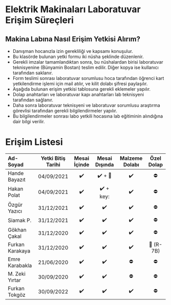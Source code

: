 # Elektrik Makinaları Laboratuvar Erişim Süreçleri

## Makina Labına Nasıl Erişim Yetkisi Alırım?

- Danışman hocanızla izin gerekliliği ve kapsamı konuşulur.
- Bu klasörde bulunan yetki formu iki nüsha şeklinde düzenlenir.
- Gerekli imzalar tamamlandıktan sonra, bu nüshalardan birisi laboratuvar teknisyenine (Bünyamin Bostan) teslim edilir. Diğer kopya ise kullanıcı tarafından saklanır.
- Form teslimi sonrası laboratuvar sorumlusu hoca tarafından öğrenci kart yetkilendirme işlemi için mail atılır, ve kilit dolabı şifresi paylaşılır. 
- Aşağıda bulunan erişim yetkisi tablosuna gerekli eklemeler yapılır.
- Dolap anahtarları ve laboratuvar kapı anahtarları lab teknisyeni tarafından sağlanır.
- Daha sonra laboratuvar teknisyeni ve laboratuvar sorumlusu araştırma görevlisi tarafından gerekli bilgilendirmeler yapılır.
- Bu bilgilendirmeler sonrası labo yetkili hocasına lab eğitiminin alındığına dair bilgi verilir.


# Erişim Listesi


|      Ad-Soyad    | Yetki Bitiş Tarihi| Mesai İçinde | Mesai Dışında | Malzeme Dolabı | Özel Dolap |
|:-----------------|:---------------:|:--------------:|:-------------:|:--------------:|:----------:|
| Hande Bayazıt    | 04/09/2021 |:heavy_check_mark:|:heavy_check_mark: + :key: |:heavy_check_mark: |  :no_entry:    |
| Hakan Polat      | 04/09/2021 |:heavy_check_mark:|:heavy_check_mark: + key:  |:heavy_check_mark: |  :no_entry:   |
| Özgür Yazıcı     | 31/12/2021 |:heavy_check_mark:|:heavy_check_mark: |:heavy_check_mark: |  :no_entry:     |
| Siamak P.        | 31/12/2021 |:heavy_check_mark:|:heavy_check_mark: |:heavy_check_mark: |  :no_entry:  |
| Gökhan Çakal     | 31/12/2020 |:heavy_check_mark:|:heavy_check_mark: |:heavy_check_mark: |  :no_entry:       |
| Furkan Karakaya  | 31/12/2020 |:heavy_check_mark:|:heavy_check_mark: |:heavy_check_mark: |  :key: (R-7B)   |
| Emre Karabakla   | 21/06/2020 |:heavy_check_mark:|:heavy_check_mark: |  :no_entry:       |  :no_entry:       |
| M. Zeki Yırtar   | 30/09/2020 |:heavy_check_mark:|:heavy_check_mark: |  :no_entry:       | :no_entry:|
| Furkan Tokgöz    | 30/09/2022 |:heavy_check_mark:|:heavy_check_mark: | :heavy_check_mark: | :no_entry:|
